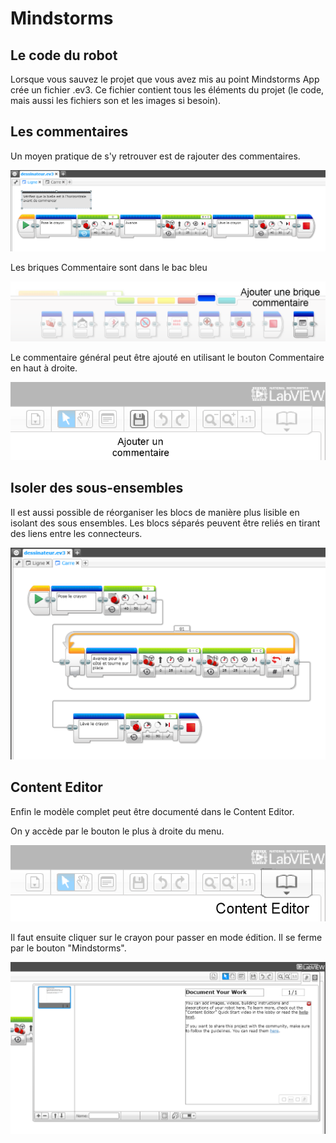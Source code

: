 # Mindstorms


## Le code du robot 

Lorsque vous sauvez le projet que vous avez mis au point Mindstorms App crée un fichier .ev3. Ce fichier contient tous les éléments du projet (le code, mais aussi les fichiers son et les images si besoin).

## Les commentaires 

Un moyen pratique de s'y retrouver est de rajouter des commentaires.

![Code avec commentaires](images/Code-Commentaires.png)

Les briques Commentaire sont dans le bac bleu

![Brique Commentaire](images/MindstormsApps-BacBleu-Comment.png)

Le commentaire général peut être ajouté en utilisant le bouton Commentaire en haut à droite.

![Bouton Commentaire](images/MindstormsApp-Bouton-comment.png)


## Isoler des sous-ensembles 

Il est aussi possible de réorganiser les blocs de manière plus lisible en isolant des sous ensembles. Les blocs séparés peuvent être reliés en tirant des liens entre les connecteurs. 

![Code avec Pattes](images/Code-Pattes.png)

## Content Editor 

Enfin le modèle complet peut être documenté dans le Content Editor.

On y accède par le bouton le plus à droite du menu.

![Accès au Content Editor](images/MindstormsApp-Bouton-content-editor.png)

Il faut ensuite cliquer sur le crayon pour passer en mode édition. Il se ferme par le bouton "Mindstorms".

![Edition dans le Content Editor](images/MindstormsApp-ContentEditor.png)

